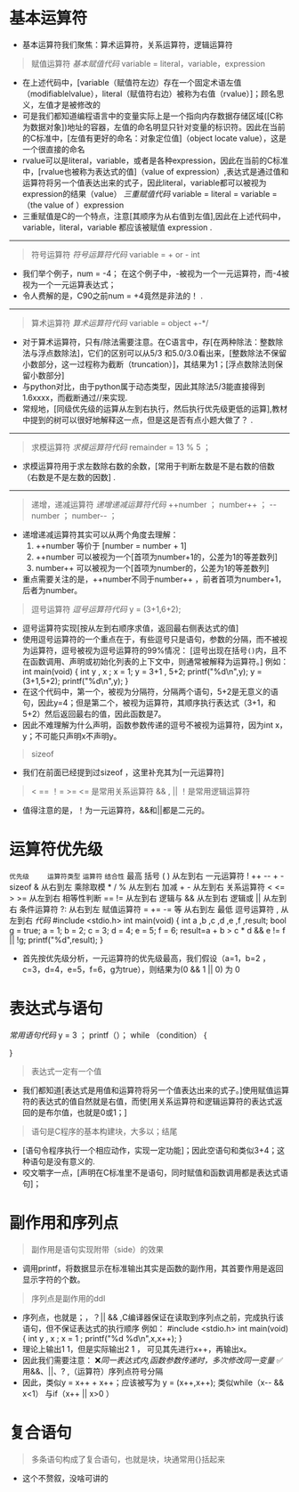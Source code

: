 # 基本运算符
- 基本运算符我们聚焦：算术运算符，关系运算符，逻辑运算符
> 赋值运算符
*基本赋值代码*
variable = literal，variable，expression
- 在上述代码中，[variable（赋值符左边）存在一个固定术语左值（modifiablelvalue），literal（赋值符右边）被称为右值（rvalue）]；顾名思义，左值才是被修改的
- 可是我们都知道编程语言中的变量实际上是一个指向内存数据存储区域([C称为数据对象])地址的容器，左值的命名明显只针对变量的标识符。因此在当前的C标准中，[左值有更好的命名：对象定位值]（object locate value），这是一个很直接的命名
- rvalue可以是literal，variable，或者是各种expression，因此在当前的C标准中，[rvalue也被称为表达式的值]（value of expression）,表达式是通过值和运算符将另一个值表达出来的式子，因此literal，variable都可以被视为expression的结果（value）
*三重赋值代码*
variable = literal  = variable = （the value of ）expression
- 三重赋值是C的一个特点，注意[其顺序为从右值到左值],因此在上述代码中，variable，literal，variable 都应该被赋值 expression
.
----------------------------------------------------------------------

> 符号运算符
*符号运算符代码*
variable = + or - int
- 我们举个例子，num = -4； 在这个例子中，-被视为一个一元运算符，而-4被视为一个一元运算表达式；
- 令人费解的是，C90之前num = +4竟然是非法的！
.
----------------------------------------------------------------------

> 算术运算符
*算术运算符代码*
variable = object +-*/
- 对于算术运算符，只有/除法需要注意。在C语言中，存[在两种除法：整数除法与浮点数除法]，它们的区别可以从5/3 和5.0/3.0看出来，[整数除法不保留小数部分，这一过程称为截断（truncation）]，其结果为1；[浮点数除法则保留小数部分]
- 与python对比，由于python属于动态类型，因此其除法5/3能直接得到1.6xxxx，而截断通过//来实现.
- 常规地，[同级优先级的运算从左到右执行，然后执行优先级更低的运算],教材中提到的树可以很好地解释这一点，但是这是否有点小题大做了？
.
----------------------------------------------------------------------
   
> 求模运算符
*求模运算符代码*
remainder = 13 % 5 ；
- 求模运算符用于求左数除右数的余数，[常用于判断左数是不是右数的倍数（右数是不是左数的因数]
.
----------------------------------------------------------------------

> 递增，递减运算符
*递增递减运算符代码*
++number ；
number++ ；
--number ；
number-- ；
- 递增递减运算符其实可以从两个角度去理解：
    1. ++number 等价于 [number = number + 1]
    2. ++number 可以被视为一个[首项为number+1的，公差为1的等差数列]
    3. number++ 可以被视为一个[首项为number的，公差为1的等差数列]
- 重点需要关注的是，++number不同于number++ ，前者首项为number+1，后者为number。
> 逗号运算符
*逗号运算符代码*
y = (3+1,6+2);
- 逗号运算符实现[按从左到右顺序求值，返回最右侧表达式的值]
- 使用逗号运算符的一个重点在于，有些逗号只是语句，参数的分隔，而不被视为运算符，逗号被视为逗号运算符的99%情况：
    [逗号出现在括号`()`内，且不在函数调用、声明或初始化列表的上下文中，则通常被解释为运算符。]
例如：
                    int main(void)
                    {
                        int y , x ;
                        x = 1;
                        y = 3+1 , 5+2;
                        printf("%d\n",y);
                        y = (3+1,5+2);
                        printf("%d\n",y);
                    }
- 在这个代码中，第一个，被视为分隔符，分隔两个语句，5+2是无意义的语句，因此y=4；但是第二个，被视为运算符，其顺序执行表达式（3+1，和5+2）然后返回最右的值，因此函数是7。
- 因此不难理解为什么声明，函数参数传递的逗号不被视为运算符，因为int x，y；不可能只声明x不声明y。
> sizeof 
- 我们在前面已经提到过sizeof ，这里补充其为[一元运算符]
> < == ！= >=  <= 是常用关系运算符
> && , || ！是常用逻辑运算符
- 值得注意的是，！为一元运算符，&&和||都是二元的。

# 运算符优先级
`优先级	`  `运算符类型`	    `运算符`	            `结合性`
最高	    括号	       ( )	                   从左到右
           一元运算符	   ! ++ -- + - sizeof &	    从右到左
           乘除取模	       * / %	               从左到右
           加减	           + -	                   从左到右
           关系运算符	    < <= > >=	            从左到右
           相等性判断	    == !=	                从左到右
           逻辑与	        &&	                   从左到右
           逻辑或	       ||	                    从左到右
           条件运算符	   ?:	                    从右到左
           赋值运算符	   = += -= 等	            从右到左
最低	   逗号运算符	   ,	                    从左到右
*代码*
#include <stdio.h>
int main(void)
{
    int a ,b ,c ,d ,e ,f ,result;
    bool g = true;
    a = 1;
    b = 2;
    c = 3;
    d = 4;
    e = 5;
    f = 6;
    result=a + b > c * d && e != f || !g;
    printf("%d",result);
}

- 首先按优先级分析，一元运算符的优先级最高，我们假设（a=1，b=2 ，c=3，d=4，e=5，f=6，g为true），则结果为(0 && 1 || 0) 为 0 

# 表达式与语句
*常用语句代码*
y = 3 ；
printf（）；
while （condition）
{

}
> 表达式一定有一个值
- 我们都知道[表达式是用值和运算符将另一个值表达出来的式子。]使用赋值运算符的表达式的值自然就是右值，而使[用关系运算符和逻辑运算符的表达式返回的是布尔值，也就是0或1；]
> 语句是C程序的基本构建块，大多以；结尾
- [语句令程序执行一个相应动作，实现一定功能]；因此空语句和类似3+4；这种语句是没有意义的.
- 咬文嚼字一点，[声明在C标准里不是语句，同时赋值和函数调用都是表达式语句]；

# 副作用和序列点
> 副作用是语句实现附带（side）的效果
- 调用printf，将数据显示在标准输出其实是函数的副作用，其首要作用是返回显示字符的个数。
> 序列点是副作用的ddl
- 序列点，也就是；，？|| && ,C编译器保证在读取到序列点之前，完成执行该语句，但不保证表达式的执行顺序
例如：
                    #include <stdio.h>
                    int main(void)
                    {
                        int y , x ;
                        x = 1 ;
                        printf("%d %d\n",x,x++);
                    }     
- 理论上输出1 1，但是实际输出2 1 ， 可见其先进行x++，再输出x。
- 因此我们需要注意：
     ❌*同一表达式内,函数参数传递时，多次修改同一变量*
     ✅ 用&&、||、? ,（运算符）序列点符号分隔
- 因此，类似y = x++ + x++；应该被写为 y = (x++,x++);
        类似while（x-- && x<1） 与if（x++ || x>0 ）     

# 复合语句
> 多条语句构成了复合语句，也就是块，块通常用{}括起来
- 这个不赘叙，没啥可讲的


